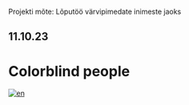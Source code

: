 Projekti mõte: Lõputöö värvipimedate inimeste jaoks


11.10.23
-----------

# Colorblind people
[![en](https://img.shields.io/badge/lang-en-ab4b52.svg)](https://github.com/KetrinV/colorblind-people-app/blob/main/README.en.md)

<!-- 
x Analüüs sellest, kuidas värvipimedus üldse töötab. 

x Kui palju infot on infot veebiarendajate jaoks värvipimeduse kohta veebis?

x Kuidas kohandada värvipimeda inimese jaoks veebikogemust mugavamaks?


Teoreetilises osas esitatakse: 
- töö eesmärk ja olulisus; 
- tehniline kirjeldus; 
- praktilise teostuse kirjeldus;
- töö teostamiseks vajaliku meeskonna koosseis, ülesannete jaotus; 
- projekti teostamise ajakava (ja eelarve); 
- tulemuste analüüs.


Töö osalejad 
-->



